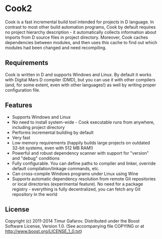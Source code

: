 ﻿Cook2
=====
Cook is a fast incremental build tool intended for projects in D language. In contrast to most other build automation programs, Cook by default requires no project hierarchy description - it automatically collects information about imports from D source files in project directory. Moreover, Cook caches dependencies between modules, and then uses this cache to find out which modules had been changed and need recompiling.

Requirements
------------
Cook is written in D and supports Windows and Linux. By default it works with Digital Mars D compiler (DMD), but you can use it with other compilers (and, for some extent, even with other languages!) as well by writing proper configuration file.

Features
--------
* Supports Windows and Linux
* No need to install system-wide - Cook executable runs from anywhere, including project directory
* Performs incremental building by default
* Very fast
* Low memory requirements (happily builds large projects on outdated 32-bit systems, even with 512 MB RAM!)
* Powerful and robust dependency scanner with support for "version" and "debug" conditions
* Fully configurable. You can define paths to compiler and linker, override default compilation/linkage commands, etc.
* Can cross-compile Windows programs under Linux using Wine
* Supports automatic dependency resolution from remote Git repositories or local directories (experimental feature). No need for a package registry - everything is fully decentralized, you can fetch any Git repository in the world

License
-------
Copyright (c) 2011-2014 Timur Gafarov. Distributed under the Boost Software License, Version 1.0. (See accompanying file COPYING or at http://www.boost.org/LICENSE_1_0.txt)

